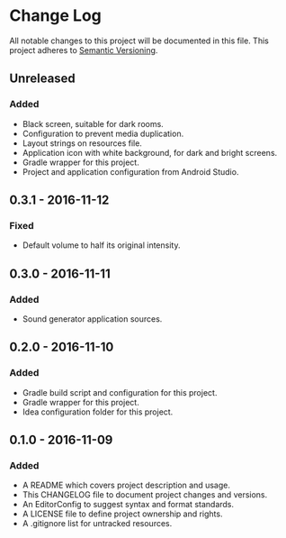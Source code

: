 # Change Log

All notable changes to this project will be documented in this file. This
project adheres to [Semantic Versioning](http://semver.org).

## Unreleased

### Added

  - Black screen, suitable for dark rooms.
  - Configuration to prevent media duplication.
  - Layout strings on resources file.
  - Application icon with white background, for dark and bright screens.
  - Gradle wrapper for this project.
  - Project and application configuration from Android Studio.

## 0.3.1 - 2016-11-12

### Fixed

  - Default volume to half its original intensity.

## 0.3.0 - 2016-11-11

### Added

  - Sound generator application sources.

## 0.2.0 - 2016-11-10

### Added

  - Gradle build script and configuration for this project.
  - Gradle wrapper for this project.
  - Idea configuration folder for this project.

## 0.1.0 - 2016-11-09

### Added

  - A README which covers project description and usage.
  - This CHANGELOG file to document project changes and versions.
  - An EditorConfig to suggest syntax and format standards.
  - A LICENSE file to define project ownership and rights.
  - A .gitignore list for untracked resources.
